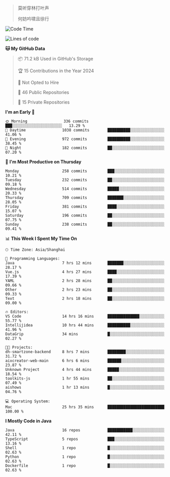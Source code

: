 > 莫听穿林打叶声
> 
> 何妨吟啸且徐行

<!-- ![Github Stats](https://github-readme-stats.vercel.app/api?username=catch6&count_private=true&show_icons=true&theme=gruvbox) -->

<!-- ![Top Langs](https://github-readme-stats.vercel.app/api/top-langs/?username=catch6&layout=compact) -->

<!--START_SECTION:waka-->
![Code Time](http://img.shields.io/badge/Code%20Time-985%20hrs%2031%20mins-blue)

![Lines of code](https://img.shields.io/badge/From%20Hello%20World%20I%27ve%20Written-9.3%20million%20lines%20of%20code-blue)

**🐱 My GitHub Data** 

> 📦 71.2 kB Used in GitHub's Storage 
 > 
> 🏆 15 Contributions in the Year 2024
 > 
> 🚫 Not Opted to Hire
 > 
> 📜 46 Public Repositories 
 > 
> 🔑 15 Private Repositories 
 > 
**I'm an Early 🐤** 

```text
🌞 Morning                336 commits         ███░░░░░░░░░░░░░░░░░░░░░░   13.29 % 
🌆 Daytime                1038 commits        ██████████░░░░░░░░░░░░░░░   41.06 % 
🌃 Evening                972 commits         ██████████░░░░░░░░░░░░░░░   38.45 % 
🌙 Night                  182 commits         ██░░░░░░░░░░░░░░░░░░░░░░░   07.20 % 
```
📅 **I'm Most Productive on Thursday** 

```text
Monday                   258 commits         ███░░░░░░░░░░░░░░░░░░░░░░   10.21 % 
Tuesday                  232 commits         ██░░░░░░░░░░░░░░░░░░░░░░░   09.18 % 
Wednesday                514 commits         █████░░░░░░░░░░░░░░░░░░░░   20.33 % 
Thursday                 709 commits         ███████░░░░░░░░░░░░░░░░░░   28.05 % 
Friday                   381 commits         ████░░░░░░░░░░░░░░░░░░░░░   15.07 % 
Saturday                 196 commits         ██░░░░░░░░░░░░░░░░░░░░░░░   07.75 % 
Sunday                   238 commits         ██░░░░░░░░░░░░░░░░░░░░░░░   09.41 % 
```


📊 **This Week I Spent My Time On** 

```text
🕑︎ Time Zone: Asia/Shanghai

💬 Programming Languages: 
Java                     7 hrs 12 mins       ███████░░░░░░░░░░░░░░░░░░   28.17 % 
Vue.js                   4 hrs 27 mins       ████░░░░░░░░░░░░░░░░░░░░░   17.39 % 
YAML                     2 hrs 28 mins       ██░░░░░░░░░░░░░░░░░░░░░░░   09.66 % 
Other                    2 hrs 23 mins       ██░░░░░░░░░░░░░░░░░░░░░░░   09.33 % 
Text                     2 hrs 18 mins       ██░░░░░░░░░░░░░░░░░░░░░░░   09.00 % 

🔥 Editors: 
VS Code                  14 hrs 16 mins      ██████████████░░░░░░░░░░░   55.77 % 
Intellijidea             10 hrs 44 mins      ██████████░░░░░░░░░░░░░░░   41.96 % 
DataGrip                 34 mins             █░░░░░░░░░░░░░░░░░░░░░░░░   02.27 % 

🐱‍💻 Projects: 
dh-smartzone-backend     8 hrs 7 mins        ████████░░░░░░░░░░░░░░░░░   31.72 % 
aixcreator-web-main      6 hrs 6 mins        ██████░░░░░░░░░░░░░░░░░░░   23.87 % 
Unknown Project          4 hrs 44 mins       █████░░░░░░░░░░░░░░░░░░░░   18.54 % 
toolkits-js              1 hr 55 mins        ██░░░░░░░░░░░░░░░░░░░░░░░   07.49 % 
aishows                  1 hr 13 mins        █░░░░░░░░░░░░░░░░░░░░░░░░   04.76 % 

💻 Operating System: 
Mac                      25 hrs 35 mins      █████████████████████████   100.00 % 
```

**I Mostly Code in Java** 

```text
Java                     16 repos            ███████████░░░░░░░░░░░░░░   42.11 % 
TypeScript               5 repos             ███░░░░░░░░░░░░░░░░░░░░░░   13.16 % 
Shell                    1 repo              █░░░░░░░░░░░░░░░░░░░░░░░░   02.63 % 
Python                   1 repo              █░░░░░░░░░░░░░░░░░░░░░░░░   02.63 % 
Dockerfile               1 repo              █░░░░░░░░░░░░░░░░░░░░░░░░   02.63 % 
```




<!--END_SECTION:waka-->

